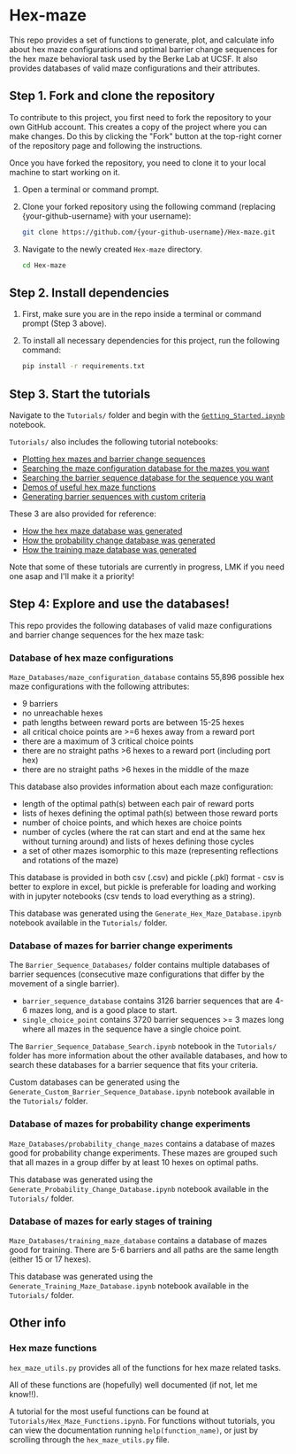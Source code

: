 # Hex-maze
This repo provides a set of functions to generate, plot, and calculate info about hex maze configurations and optimal barrier change sequences for the hex maze behavioral task used by the Berke Lab at UCSF. It also provides databases of valid maze configurations and their attributes.

## Step 1. Fork and clone the repository
To contribute to this project, you first need to fork the repository to your own GitHub account. This creates a copy of the project where you can make changes.
Do this by clicking the "Fork" button at the top-right corner of the repository page and following the instructions.

Once you have forked the repository, you need to clone it to your local machine to start working on it.
1. Open a terminal or command prompt.
2. Clone your forked repository using the following command (replacing {your-github-username} with your username):

    ```sh
    git clone https://github.com/{your-github-username}/Hex-maze.git

4. Navigate to the newly created `Hex-maze` directory.

    ```sh
    cd Hex-maze

## Step 2. Install dependencies
1. First, make sure you are in the repo inside a terminal or command prompt (Step 3 above). 

2. To install all necessary dependencies for this project, run the following command:

    ```sh
    pip install -r requirements.txt

## Step 3. Start the tutorials
Navigate to the `Tutorials/` folder and begin with the [`Getting_Started.ipynb`](Tutorials/Getting_Started.ipynb) notebook.

`Tutorials/` also includes the following tutorial notebooks:
- [Plotting hex mazes and barrier change sequences](Tutorials/Plotting_Hex_Mazes.ipynb)
- [Searching the maze configuration database for the mazes you want](Tutorials/Maze_Configuration_Database_Search.ipynb)
- [Searching the barrier sequence database for the sequence you want](Tutorials/Barrier_Sequence_Database_Search.ipynb)
- [Demos of useful hex maze functions](Tutorials/Hex_Maze_Functions.ipynb)
- [Generating barrier sequences with custom criteria](Tutorials/Generate_Custom_Barrier_Sequence_Database.ipynb)

These 3 are also provided for reference:
- [How the hex maze database was generated](Tutorials/Generate_Hex_Maze_Database.ipynb)
- [How the probability change database was generated](Tutorials/Generate_Probability_Change_Database.ipynb)
- [How the training maze database was generated](Tutorials/Generate_Training_Maze_Database.ipynb)

Note that some of these tutorials are currently in progress, LMK if you need one asap and I'll make it a priority!

## Step 4: Explore and use the databases!
This repo provides the following databases of valid maze configurations and barrier change sequences for the hex maze task:

### Database of hex maze configurations
`Maze_Databases/maze_configuration_database` contains 55,896 possible hex maze configurations with the following attributes:
- 9 barriers
- no unreachable hexes
- path lengths between reward ports are between 15-25 hexes
- all critical choice points are >=6 hexes away from a reward port
- there are a maximum of 3 critical choice points
- there are no straight paths >6 hexes to a reward port (including port hex)
- there are no straight paths >6 hexes in the middle of the maze

This database also provides information about each maze configuration:
- length of the optimal path(s) between each pair of reward ports
- lists of hexes defining the optimal path(s) between those reward ports
- number of choice points, and which hexes are choice points
- number of cycles (where the rat can start and end at the same hex without turning around) and lists of hexes defining those cycles
- a set of other mazes isomorphic to this maze (representing reflections and rotations of the maze)

This database is provided in both csv (.csv) and pickle (.pkl) format - csv is better to explore in excel, but pickle is preferable for loading and working with in jupyter notebooks (csv tends to load everything as a string).

This database was generated using the `Generate_Hex_Maze_Database.ipynb` notebook available in the `Tutorials/` folder.

### Database of mazes for barrier change experiments
The `Barrier_Sequence_Databases/` folder contains multiple databases of barrier sequences (consecutive maze configurations that differ by the movement of a single barrier).

- `barrier_sequence_database` contains 3126 barrier sequences that are 4-6 mazes long, and is a good place to start. 
- `single_choice_point` contains 3720 barrier sequences >= 3 mazes long where all mazes in the sequence have a single choice point.

The `Barrier_Sequence_Database_Search.ipynb` notebook in the `Tutorials/` folder has more information about the other available databases, and how to search these databases for a barrier sequence that fits your criteria.

Custom databases can be generated using the `Generate_Custom_Barrier_Sequence_Database.ipynb` notebook available in the `Tutorials/` folder.

### Database of mazes for probability change experiments
`Maze_Databases/probability_change_mazes` contains a database of mazes good for probability change experiments. These mazes are grouped such that all mazes in a group differ by at least 10 hexes on optimal paths.

This database was generated using the `Generate_Probability_Change_Database.ipynb` notebook available in the `Tutorials/` folder.

### Database of mazes for early stages of training
`Maze_Databases/training_maze_database` contains a database of mazes good for training. There are 5-6 barriers and all paths are the same length (either 15 or 17 hexes).

This database was generated using the `Generate_Training_Maze_Database.ipynb` notebook available in the `Tutorials/` folder.

## Other info

### Hex maze functions
`hex_maze_utils.py` provides all of the functions for hex maze related tasks. 

All of these functions are (hopefully) well documented (if not, let me know!!). 

A tutorial for the most useful functions can be found at `Tutorials/Hex_Maze_Functions.ipynb`. 
For functions without tutorials, you can view the documentation running `help(function_name)`, or just by scrolling through the `hex_maze_utils.py` file.
